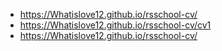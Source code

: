 - https://Whatislove12.github.io/rsschool-cv/ 
- https://Whatislove12.github.io/rsschool-cv/cv1 
- https://Whatislove12.github.io/rsschool-cv/ 
